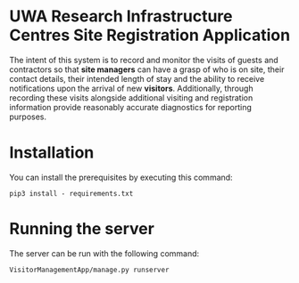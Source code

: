 UWA Research Infrastructure Centres Site Registration Application
================================================================
The intent of this system is to record and monitor the visits of guests and 
contractors so that **site managers** can have a grasp of who is on site, their 
contact details, their intended length of stay and the ability to receive 
notifications upon the arrival of new **visitors**. Additionally, through 
recording these visits alongside additional visiting and registration 
information provide reasonably accurate diagnostics for reporting purposes.

# Installation
You can install the prerequisites by executing this command:
    
    pip3 install - requirements.txt

# Running the server
The server can be run with the following command:

    VisitorManagementApp/manage.py runserver
